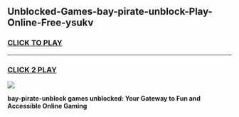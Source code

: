 
## Unblocked-Games-bay-pirate-unblock-Play-Online-Free-ysukv
<h3>
<a href="https://premium76.site?title=bay-pirate-unblock&ref=26A">CLICK TO PLAY</a></h3>
<hr>

<h3>
<a href="https://premium76.site?title=bay-pirate-unblock&ref=26A">CLICK 2 PLAY</a>
  
</h3>

<a href="https://premium76.site?title=bay-pirate-unblock&ref=26A"><img src="https://clearcache.store/games.png"></a>


**bay-pirate-unblock games unblocked: Your Gateway to Fun and Accessible Online Gaming**

